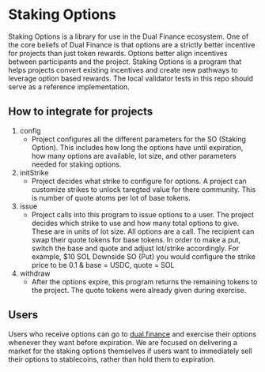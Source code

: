# Staking Options

Staking Options is a library for use in the Dual Finance ecosystem. One of the
core beliefs of Dual Finance is that options are a strictly better incentive for
projects than just token rewards. Options better align incentives between
participants and the project. Staking Options is a program that helps projects
convert existing incentives and create new pathways to leverage option based
rewards. The local validator tests in this repo should serve as a reference
implementation.

## How to integrate for projects

1. config
	 - Project configures all the different parameters for the SO (Staking
	 Option). This includes how long the options have until expiration, how many
	 options are available, lot size, and other parameters needed for staking
	 options. 
2. initStrike
	 - Project decides what strike to configure for options. A project can
	 customize strikes to unlock taregted value for there community. This is
	 number of quote atoms per lot of base tokens.
3. issue
	 - Project calls into this program to issue options to a user. The project
	 decides which strike to use and how many total options to give.  These are
	 in units of lot size. All options are a call. The recipient can swap their
	 quote tokens for base tokens. In order to make a put,
	 switch the base and quote and adjust lot/strike accordingly. 
	 For example, $10 SOL Downside SO (Put) you would configure the strike price to be 0.1 & base = USDC, quote = SOL
4. withdraw
	 - After the options expire, this program returns the remaining tokens to
	 the project. The quote tokens were already given during exercise.
	 
## Users
Users who receive options can go to [dual.finance](dual.finance) and exercise their options whenever they want before expiration. We are focused on delivering a market for the staking options themselves if users want to immediately sell their options to stablecoins, rather than hold them to expiration.
